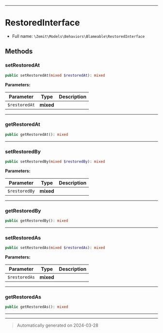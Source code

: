 ***

# RestoredInterface





* Full name: `\Zemit\Models\Behaviors\Blameable\RestoredInterface`



## Methods


### setRestoredAt



```php
public setRestoredAt(mixed $restoredAt): mixed
```








**Parameters:**

| Parameter | Type | Description |
|-----------|------|-------------|
| `$restoredAt` | **mixed** |  |





***

### getRestoredAt



```php
public getRestoredAt(): mixed
```












***

### setRestoredBy



```php
public setRestoredBy(mixed $restoredBy): mixed
```








**Parameters:**

| Parameter | Type | Description |
|-----------|------|-------------|
| `$restoredBy` | **mixed** |  |





***

### getRestoredBy



```php
public getRestoredBy(): mixed
```












***

### setRestoredAs



```php
public setRestoredAs(mixed $restoredAs): mixed
```








**Parameters:**

| Parameter | Type | Description |
|-----------|------|-------------|
| `$restoredAs` | **mixed** |  |





***

### getRestoredAs



```php
public getRestoredAs(): mixed
```












***


***
> Automatically generated on 2024-03-28
